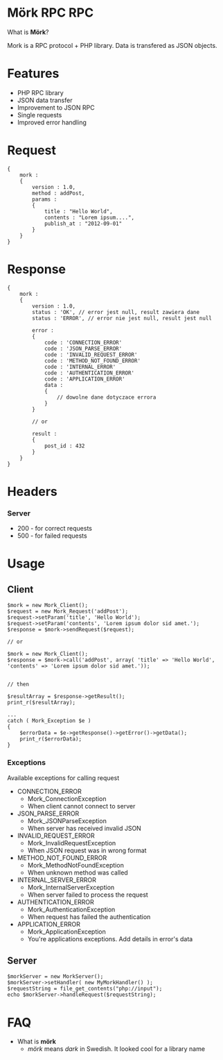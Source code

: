 # Mörk RPC RPC

What is **Mörk**? 

Mork is a RPC protocol + PHP library.
Data is transfered as JSON objects.


# Features

* PHP RPC library
* JSON data transfer
* Improvement to JSON RPC
* Single requests
* Improved error handling

# Request

	{ 
		mork : 
		{ 
			version : 1.0,
			method : addPost,
			params : 
			{
				title : "Hello World",
				contents : "Lorem ipsum....",
				publish_at : "2012-09-01"
			}
		}
	}

# Response	

	{ 
		mork : 
		{ 
			version : 1.0,
			status : 'OK', // error jest null, result zawiera dane
			status : 'ERROR', // error nie jest null, result jest null
			
			error : 
			{
				code : 'CONNECTION_ERROR'
				code : 'JSON_PARSE_ERROR'
				code : 'INVALID_REQUEST_ERROR'
				code : 'METHOD_NOT_FOUND_ERROR'
				code : 'INTERNAL_ERROR'
				code : 'AUTHENTICATION_ERROR'
				code : 'APPLICATION_ERROR'
				data : 
				{
					// dowolne dane dotyczace errora
				}	
			}
			
			// or
			
			result :
			{
				post_id : 432
			}
		}
	}
	
# Headers

### Server

* 200 - for correct requests
* 500 - for failed requests

# Usage

## Client

	$mork = new Mork_Client();
	$request = new Mork_Request('addPost');
	$request->setParam('title', 'Hello World');
	$request->setParam('contents', 'Lorem ipsum dolor sid amet.');
	$response = $mork->sendRequest($request);
	
	// or

	$mork = new Mork_Client();
	$response = $mork->call('addPost', array( 'title' => 'Hello World', 'contents' => 'Lorem ipsum dolor sid amet.'));
	
	
	// then
	
	$resultArray = $response->getResult();
	print_r($resultArray);
	
	...
	catch ( Mork_Exception $e )
	{
		$errorData = $e->getResponse()->getError()->getData();
		print_r($errorData);
	}
	
### Exceptions

Available exceptions for calling request

* CONNECTION_ERROR
	* Mork_ConnectionException
	* When client cannot connect to server
* JSON_PARSE_ERROR
	* Mork_JSONParseException
	* When server has received invalid JSON
* INVALID_REQUEST_ERROR
	* Mork_InvalidRequestException
	* When JSON request was in wrong format
* METHOD_NOT_FOUND_ERROR
	* Mork_MethodNotFoundException
	* When unknown method was called
* INTERNAL_SERVER_ERROR
	* Mork_InternalServerException
	* When server failed to process the request
* AUTHENTICATION_ERROR
	* Mork_AuthenticationException
	* When request has failed the authentication
* APPLICATION_ERROR
	* Mork_ApplicationException
	* You're applications exceptions. Add details in error's data


## Server

	$morkServer = new MorkServer();
	$morkServer->setHandler( new MyMorkHandler() );
	$requestString = file_get_contents("php://input");
	echo $morkServer->handleRequest($requestString);

# FAQ

* What is **mörk**
	* *mörk* means *dark* in Swedish. It looked cool for a library name